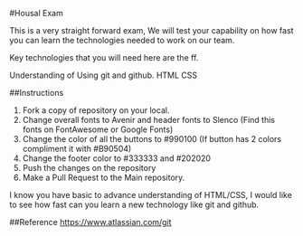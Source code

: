 #Housal Exam

This is a very straight forward exam, We will test your capability on how fast you can learn the technologies needed to work on our team.

Key technologies that you will need here are the ff.

Understanding of Using git and github.
HTML
CSS

##Instructions

1. Fork a copy of repository on your local.
2. Change overall fonts to Avenir and header fonts to Slenco (Find this fonts on FontAwesome or Google Fonts)
3. Change the color of all the buttons to #990100 (If button has 2 colors compliment it with #B90504)
4. Change the footer color to #333333 and #202020 
5. Push the changes on the repository
6. Make a Pull Request to the Main repository.

I know you have basic to advance understanding of HTML/CSS, I would like to see how fast can you learn a new technology like git and github.

##Reference
https://www.atlassian.com/git

